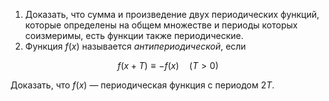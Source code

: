 1. Доказать, что сумма и произведение двух периодических функций, которые определены на общем множестве и периоды которых соизмеримы, есть функции также периодические.
2. Функция $f(x)$ называется *антипериодической*, если

$$ f(x + T) \equiv -f(x) \quad (T>0) $$

Доказать, что $f(x)$ — периодическая функция с периодом $2T$.